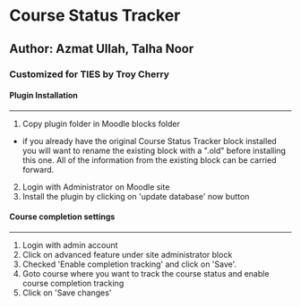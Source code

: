 # Course Status Tracker
## Author: Azmat Ullah, Talha Noor
### Customized for TIES by Troy Cherry


#### Plugin Installation
---
1. Copy plugin folder in Moodle blocks folder
  - if you already have the original Course Status Tracker block installed you will want to rename the existing block with a ".old" before installing this one. All of the information from the existing block can be carried forward.
2. Login with Administrator on Moodle site
3. Install the plugin by clicking on 'update database' now button


#### Course completion settings
---
1. Login with admin account
2. Click on advanced feature under site administrator block
3. Checked 'Enable completion tracking' and click on 'Save'.
4. Goto course where you want to track the course status and enable course completion tracking
5. Click on 'Save changes'
